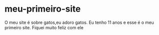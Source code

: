 # meu-primeiro-site
O meu site é sobre  gatos,eu adoro gatos. Eu tenho 11 anos e esse é o meu primeiro site.
Fiquei muito feliz com ele

